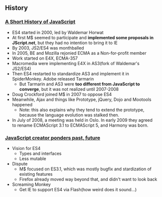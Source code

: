 ## History

### [A Short History of JavaScript](https://www.w3.org/community/webed/wiki/A_Short_History_of_JavaScript)

* ES4 started in 2000, led by Waldemar Horwat
* At first M$ seemed to participate and **implemented some proposals in JScript.net**, but they had no intention to bring it to IE
* By 2003, JS2/ES4 was monthballed
* In 2005, BE and Mozilla rejonied ECMA as a Non-for-profit member
* Work started on E4X, ECMA-357
* Macromedia were implementing E4X in AS3(fork of Waldemar's JS2/ES4)
* Then ES4 restarted to standardize AS3 and implement it in SpiderMonkey. Adobe released Tarmarin
  * But Tarmarin and AS3 were **too different from JavaScript to converge**, but it was not realized until 2007-2008
* Doug Crockford joined M$ in 2007 to oppose ES4
* Meanwhile, Ajax and things like Prototype, jQuery, Dojo and Mootools happened
  * Note: this also explains why they tend to extend the prototype, because the language evolution was stalked then.
* In July of 2008, a meeting was held in Oslo. In early 2009 they agreed to rename ECMAScript 3.1 to ECMAScript 5, and Harmony was born.

### [JavaScript creator ponders past, future](http://www.infoworld.com/article/2653798/application-development/javascript-creator-ponders-past--future.html)

* Vision for ES4
  * Types and interfaces
  * Less mutable
* Dispute
  * M$ focused on ES3.1, which was mostly bugfix and stardization of existing features
  * Firefox already moved way beyond that, and didn't want to look back
* Screaming Monkey
  * Get IE to support ES4 via Flash(how weird does it sound...)
